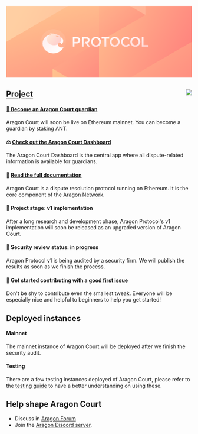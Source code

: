 ![Aragon Court](.github/assets/aragon-court.png)

<img align="right" src="https://github.com/aragon/protocol/workflows/CI/badge.svg">
  <a href="https://github.com/aragon/protocol/actions"/>
</img>

## Project

#### 👩‍️ [Become an Aragon Court guardian](https://aragon.org/token/ant)
Aragon Court will soon be live on Ethereum mainnet. You can become a guardian by staking ANT.

#### ⚖ [Check out the Aragon Court Dashboard](https://protocol.aragon.org)
The Aragon Court Dashboard is the central app where all dispute-related information is available for guardians.

#### 📓 [Read the full documentation](/docs)
Aragon Court is a dispute resolution protocol running on Ethereum. It is the core component of the [Aragon Network](https://aragon.org/network/).

#### 🚧 Project stage: v1 implementation
After a long research and development phase, Aragon Protocol's v1 implementation will soon be released as an upgraded version of Aragon Court.

#### 🚨 Security review status: in progress
Aragon Protocol v1 is being audited by a security firm. We will publish the results as soon as we finish the process.

#### 👋 Get started contributing with a [good first issue](https://github.com/aragon/aragon-protocol/issues?q=is%3Aissue+is%3Aopen+label%3A%22good+first+issue%22)
Don't be shy to contribute even the smallest tweak. Everyone will be especially nice and helpful to beginners to help you get started!

## Deployed instances

#### Mainnet

The mainnet instance of Aragon Court will be deployed after we finish the security audit.

#### Testing

There are a few testing instances deployed of Aragon Court, please refer to the [testing guide](/docs/8-testing-guide) to have a better understanding on using these.

## Help shape Aragon Court
- Discuss in [Aragon Forum](https://forum.aragon.org/tags/dispute-resolution)
- Join the [Aragon Discord server](https://discord.com/invite/aragon).
